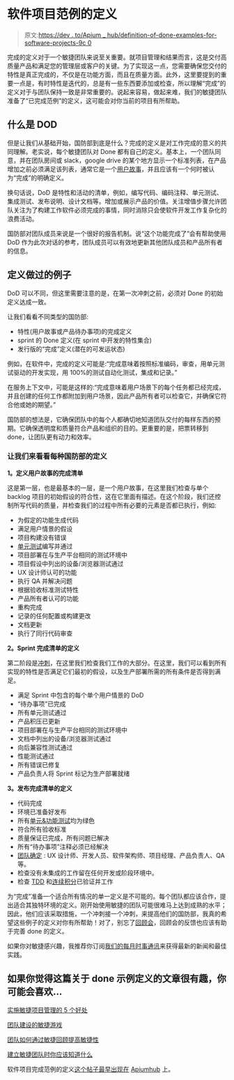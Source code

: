 # 软件项目范例的定义

> 原文:[https://dev . to/Apium _ hub/definition-of-done-examples-for-software-projects-9c 0](https://dev.to/apium_hub/definition-of-done-examples-for-software-projects-9c0)

完成的定义对于一个敏捷团队来说至关重要。就项目管理和结果而言，这是交付高质量产品和满足您的管理层或客户的关键。为了实现这一点，您需要确保您交付的特性是真正完成的，不仅是在功能方面，而且在质量方面。此外，这里要提到的重要一点是，有时特性是迭代的，总是有一些东西要添加或检查，所以理解“完成”的定义对于与团队保持一致是非常重要的。说起来容易，做起来难，我们的敏捷团队准备了“已完成范例”的定义，这可能会对你当前的项目有所帮助。

## [](#what-is-dod)什么是 DOD

但是让我们从基础开始，国防部到底是什么？完成的定义是对工作完成的意义的共同理解。老实说，每个敏捷团队对 Done 都有自己的定义。基本上，一个团队同意，并在团队房间或 slack，google drive 的某个地方显示一个标准列表，在产品增加之前必须满足该列表，通常它是一个[用户故事](https://apiumhub.com/tech-blog-barcelona/user-stories-affect-team-product/)，并且应该有一个何时被认为“完成”的明确定义。

换句话说，DoD 是特性和活动的清单，例如，编写代码、编码注释、单元测试、集成测试、发布说明、设计文档等。增加或展示产品的价值。关注增值步骤允许团队关注为了构建工作软件必须完成的事情，同时消除只会使软件开发工作复杂化的浪费活动。

国防部对团队成员来说是一个很好的报告机制。说“这个功能完成了”会有帮助使用 DoD 作为此次对话的参考，团队成员可以有效地更新其他团队成员和产品所有者的信息。

## [](#definition-of-done-examples)定义做过的例子

DoD 可以不同，但这里需要注意的是，在第一次冲刺之前，必须对 Done 的初始定义达成一致。

让我们看看不同类型的国防部:

*   特性(用户故事或产品待办事项)的完成定义
*   sprint 的 Done 定义(在 sprint 中开发的特性集合)
*   发行版的“完成”定义(潜在的可发运状态)

例如，在软件中，完成的定义可能是:“完成意味着按照标准编码，审查，用单元测试驱动的开发实现，用 100%的测试自动化测试，集成和记录。”

在服务上下文中，可能是这样的:“完成意味着用户场景下的每个任务都已经完成，并且创建的任何工作都附加到用户场景，因此产品所有者可以检查它，并确保它符合他或她的期望。”

国防部的想法是，它确保团队中的每个人都确切地知道团队交付的每样东西的预期。它确保透明度和质量符合产品和组织的目的。更重要的是，把票转移到 done，让团队更有动力和效率。

### [](#lets-look-at-definition-of-done-examples-for-each-type-of-dod)让我们来看看每种国防部的定义

**1。定义用户故事的完成清单**

这是第一层，也是最基本的一层，是一个用户故事，在这里我们检查与单个 backlog 项目的初始假设的符合性，这在它里面有描述。在这个阶段，我们还控制所写代码的质量，并检查我们的过程中所有必要的元素是否都已执行，例如:

*   为假定的功能生成代码
*   满足用户情景的假设
*   项目构建没有错误
*   [单元测试](https://apiumhub.com/tech-blog-barcelona/top-benefits-of-unit-testing/)编写并通过
*   项目部署在与生产平台相同的测试环境中
*   项目假设中列出的设备/浏览器测试通过
*   UX 设计师认可的功能
*   执行 QA 并解决问题
*   根据验收标准测试特性
*   产品所有者认可的功能
*   重构完成
*   记录的任何配置或构建更改
*   文档更新
*   执行了同行代码审查

**2。Sprint 完成清单的定义**

第二阶段是[冲刺](https://apiumhub.com/tech-blog-barcelona/scrum-sprint-explanation/)，在这里我们检查我们工作的大部分。在这里，我们可以看到所有实现的特性是否满足它们最初的假设，以及生产部署所需的所有条件是否得到满足。

*   满足 Sprint 中包含的每个单个用户情景的 DoD
*   “待办事项”已完成
*   所有单元测试通过
*   产品积压已更新
*   项目部署在与生产平台相同的测试环境中
*   文档中列出的设备/浏览器测试通过
*   向后兼容性测试通过
*   性能测试通过
*   所有错误已修复
*   产品负责人将 Sprint 标记为生产部署就绪

**3。发布完成清单的定义**

*   代码完成
*   环境已准备好发布
*   所有[单元&功能测试](https://apiumhub.com/tech-blog-barcelona/top-software-testing-techniques/)均为绿色
*   符合所有验收标准
*   质量保证已完成，所有问题已解决
*   所有“待办事项”注释必须已经解决
*   [团队确定](https://apiumhub.com/software-developer-jobs-barcelona/) : UX 设计师、开发人员、软件架构师、项目经理、产品负责人、QA 等。
*   检查没有未集成的工作留在任何开发或阶段环境中。
*   检查 [TDD](https://apiumhub.com/tech-blog-barcelona/advantages-of-test-driven-development/) 和[连续积分](https://apiumhub.com/tech-blog-barcelona/benefits-of-continuous-integration/)已验证并工作

为“完成”准备一个适合所有情况的单一定义是不可能的。每个团队都应该合作，提出适合其独特环境的定义。刚开始使用敏捷的团队可能很难马上达到成熟的水平；因此，他们应该采取措施，一个冲刺接一个冲刺，来提高他们的国防部，我真的希望这些例子的定义对你有所帮助！对了，别忘了[回顾会](https://apiumhub.com/tech-blog-barcelona/agile-retrospective-ideas/)，回顾会的反馈也应该有助于完善 done 的定义。

如果你对敏捷感兴趣，我推荐你订阅[我们的每月时事通讯](http://eepurl.com/cC96MY)来获得最新的新闻和最佳实践。

## [](#if-you-found-this-article-with-definition-of-done-examples-interesting-you-might-like)如果你觉得这篇关于 done 示例定义的文章很有趣，你可能会喜欢…

[实施敏捷项目管理的 5 个好处](https://apiumhub.com/tech-blog-barcelona/benefits-of-agile-project-management/)

[团队建设的敏捷游戏](https://dev.to/apium_hub/agile-games-for-team-building)

[团队如何通过敏捷回顾提高敏捷性](https://dev.to/apium_hub/how-teams-increase-agility-with-agile-retrospectives)

[建立敏捷团队时你应该知道什么](https://dev.to/apium_hub/what-you-should-know-when-building-an-agile-team)

软件项目完成范例的定义[这个帖子最早出现在](https://apiumhub.com/tech-blog-barcelona/definition-of-done-examples-software-projects/) [Apiumhub](https://apiumhub.com) 上。